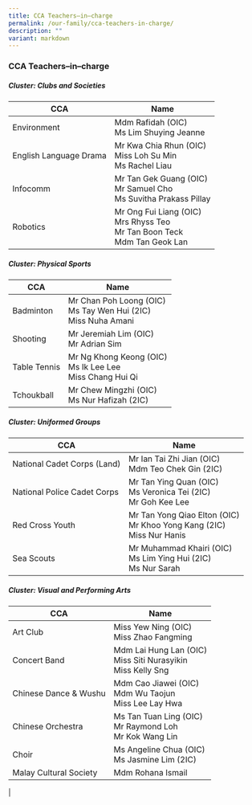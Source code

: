 ```yaml
---
title: CCA Teachers–in–charge
permalink: /our-family/cca-teachers-in-charge/
description: ""
variant: markdown
---
```

### **CCA Teachers–in–charge**

##### **Cluster: Clubs and Societies**

| CCA | Name | 
|---|---|
| Environment | Mdm Rafidah (OIC) <br> Ms Lim Shuying Jeanne | rafidah_a_rahman@moe.edu.sg<br> |
| English Language Drama | Mr Kwa Chia Rhun (OIC)<br>Miss Loh Su Min<br>Ms Rachel Liau | kwa_chia_rhun@moe.edu.sg<br>loh_su_min@moe.edu.sg<br>liau_jia_yu_rachel@moe.edu.sg |
| Infocomm | Mr Tan Gek Guang (OIC)<br>Mr Samuel Cho <br>Ms Suvitha Prakass Pillay | tan_gek_guang@moe.edu.sg<br>cho_jia_sheng_samuel@moe.edu.sg<br>suvitha_prakass_pillay@moe.edu.sg|
| Robotics | Mr Ong Fui Liang (OIC)<br>Mrs Rhyss Teo<br>Mr Tan Boon Teck<br>Mdm Tan Geok Lan | ong_fui_liang@moe.edu.sg<br>rhyss_teresa_houssineau_a@moe.edu.sg<br>tan_boon_teck_a@moe.edu.sg<br>tan_geok_lan_a@moe.edu.sg |

##### **Cluster: Physical Sports**

| CCA | Name | 
|---|---|
| Badminton | Mr Chan Poh Loong (OIC)<br>Ms Tay Wen Hui (2IC)<br>Miss Nuha Amani | chan_poh_loong@moe.edu.sg<br>tay_wen_hui@moe.edu.sg<br>nuha_amani_misbahuddin@moe.edu.sg |
| Shooting | Mr Jeremiah Lim (OIC)<br> Mr Adrian Sim | jeremiah_lim@moe.edu.sg<br>sim_choong_hua_adrian@moe.edu.sg |
| Table Tennis | Mr Ng Khong Keong (OIC)<br>Ms Ik Lee Lee <br>Miss Chang Hui Qi | ng_khong_keong@moe.edu.sg<br>ik_lee_lee@moe.edu.sg<br> chang_hui_qi_a@moe.edu.sg |
| Tchoukball | Mr Chew Mingzhi (OIC)<br>Ms Nur Hafizah (2IC) | chew_mingzhi@moe.edu.sg<br> nur_hafizah_ismail_a@moe.edu.sg|

##### **Cluster: Uniformed Groups**

| CCA | Name | 
|---|---|
| National Cadet Corps (Land) | Mr Ian Tai Zhi Jian (OIC)<br>Mdm Teo Chek Gin (2IC) | ian_tai_zhi_jian@moe.edu.sg<br>teo_chek_gin@moe.edu.sg|
| National Police Cadet Corps | Mr Tan Ying Quan (OIC)<br>Ms Veronica Tei (2IC)<br>Mr Goh Kee Lee | tan_ying_quan@moe.edu.sg<br>veronica_tei_ying_ying@moe.edu.sg<br>goh_kee_lee@moe.edu.sg |
| Red Cross Youth | Mr Tan Yong Qiao Elton (OIC)<br>Mr Khoo Yong Kang (2IC) <br> Miss Nur Hanis | tan_yong_qiao_elton@moe.edu.sg<br>khoo_yong_kang@moe.edu.sg<br>nur_hanis_mohamad_gh@moe.edu.sg |
| Sea Scouts | Mr Muhammad Khairi (OIC)<br>Ms Lim Ying Hui (2IC) <br>Ms Nur Sarah| muhammad_khairi_ruslihan@moe.edu.sg<br>lim_ying_hui@moe.edu.sg<br>nur_sarah_osman@moe.edu.sg|

##### **Cluster: Visual and Performing Arts**

| CCA | Name | 
|---|---|
| Art Club | Miss Yew Ning (OIC)<br>Miss Zhao Fangming | yew_ning@moe.edu.sg<br>zhao_fangming@moe.edu.sg|
| Concert Band | Mdm Lai Hung Lan (OIC)<br>Miss Siti Nurasyikin<br>Miss Kelly Sng | lai_hung_lan@moe.edu.sg<br>siti_nurasyikin_abdullah@moe.edu.sg<br>kelly_sng@moe.edu.sg |
| Chinese Dance &amp; Wushu | Mdm Cao Jiawei (OIC)<br>Mdm Wu Taojun<br>Miss Lee Lay Hwa | cao_jiawei@moe.edu.sg<br> wu_taojun_jennifer@moe.edu.sg<br>lee_lay_hwa@moe.edu.sg |
| Chinese Orchestra | Ms Tan Tuan Ling (OIC)<br>Mr Raymond Loh <br>Mr Kok Wang Lin | tan_tuan_ling@moe.edu.sg<br>loh_kok_wee_raymond@moe.edu.sg<br>kok_lin_wang@moe.edu.sg |
| Choir | Ms Angeline Chua (OIC)<br>Ms Jasmine Lim (2IC) | chua_wan_ching_angeline@moe.edu.sg<br>lim_jia_lin@moe.edu.sg |
| Malay Cultural Society | Mdm Rohana Ismail |rohana_ismail@moe.edu.sg| |
|